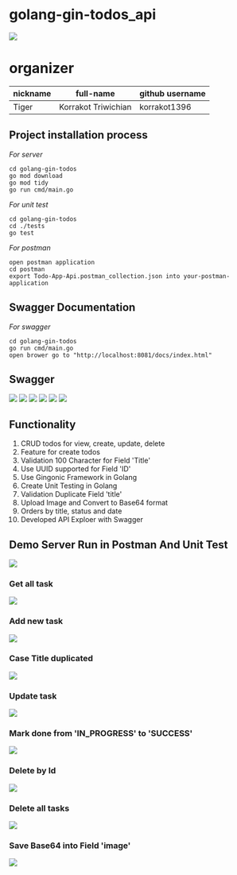 # golang-gin-todos_api
![](https://github.com/korrakot1396/golang-gin-todos/blob/main/img/gin_gonic_logo.png)
# organizer

| nickname | full-name           | github username |
| -------- | ------------------- | --------------- |
| Tiger    | Korrakot Triwichian | korrakot1396    |

## Project installation process

_For server_

```shell
cd golang-gin-todos
go mod download
go mod tidy
go run cmd/main.go
```

_For unit test_

```shell
cd golang-gin-todos
cd ./tests
go test
```

_For postman_

```shell
open postman application
cd postman
export Todo-App-Api.postman_collection.json into your-postman-application
```
## Swagger Documentation

_For swagger_

```shell
cd golang-gin-todos
go run cmd/main.go
open brower go to "http://localhost:8081/docs/index.html"
```

## Swagger
![](https://github.com/korrakot1396/golang-gin-todos/blob/main/img/swagger_1.png)
![](https://github.com/korrakot1396/golang-gin-todos/blob/main/img/swagger_2.png)
![](https://github.com/korrakot1396/golang-gin-todos/blob/main/img/swagger_3.png)
![](https://github.com/korrakot1396/golang-gin-todos/blob/main/img/swagger_4.png)
![](https://github.com/korrakot1396/golang-gin-todos/blob/main/img/swagger_5.png)
![](https://github.com/korrakot1396/golang-gin-todos/blob/main/img/swagger_6.png)

## Functionality

1. CRUD todos for view, create, update, delete
2. Feature for create todos
3. Validation 100 Character for Field 'Title'
4. Use UUID supported for Field 'ID'
5. Use Gingonic Framework in Golang
6. Create Unit Testing in Golang
7. Validation Duplicate Field 'title'
8. Upload Image and Convert to Base64 format
9. Orders by title, status and date
10. Developed API Exploer with Swagger



## Demo Server Run in Postman And Unit Test

![](https://github.com/korrakot1396/golang-gin-todos/blob/main/img/unit_testing.png)
### Get all task
![](https://github.com/korrakot1396/golang-gin-todos/blob/main/img/get_all_tasks.png)
### Add new task
![](https://github.com/korrakot1396/golang-gin-todos/blob/main/img/add_todo.png)
### Case Title duplicated
![](https://github.com/korrakot1396/golang-gin-todos/blob/main/img/duplicate.png)
### Update task
![](https://github.com/korrakot1396/golang-gin-todos/blob/main/img/update_task.png)
### Mark done from 'IN_PROGRESS' to 'SUCCESS'
![](https://github.com/korrakot1396/golang-gin-todos/blob/main/img/mark_done.png)
### Delete by Id
![](https://github.com/korrakot1396/golang-gin-todos/blob/main/img/delete_by_id.png)
### Delete all tasks
![](https://github.com/korrakot1396/golang-gin-todos/blob/main/img/delete_all.png)
### Save Base64 into Field 'image'
![](https://github.com/korrakot1396/golang-gin-todos/blob/main/img/pv_1.png)
